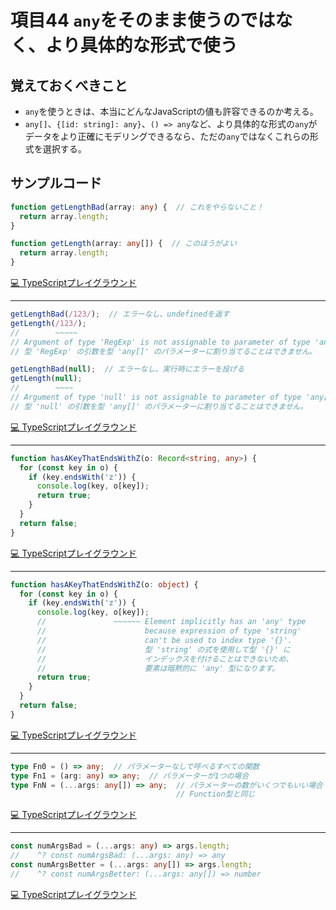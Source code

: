 # 項目44  `any`をそのまま使うのではなく、より具体的な形式で使う

## 覚えておくべきこと

* `any`を使うときは、本当にどんなJavaScriptの値も許容できるのか考える。
* `any[]`、`{[id: string]: any}`、`() => any`など、より具体的な形式の`any`がデータをより正確にモデリングできるなら、ただの`any`ではなくこれらの形式を選択する。

## サンプルコード

```ts
function getLengthBad(array: any) {  // これをやらないこと！
  return array.length;
}

function getLength(array: any[]) {  // このほうがよい
  return array.length;
}
```

[💻 TypeScriptプレイグラウンド](https://www.typescriptlang.org/ja/play/?ts=5.8.2#code/GYVwdgxgLglg9mABAcwKZQDKrMqALAIQEMATACiICdKiBPALkSLFoEpEBvRRAeh8UDKDIBiGQEkMgEIZAkQyArBkAiDAMAWDIEB-gFDdK6EJSRUatAHQAbbLjwBuZQF9ly0JFgIU6LDnwVqdRs1oBtALrsuXn4BQDsGQG8GQDEGQBkGQAiGGVVEdShNbXd9IxczSyA)

----

```ts
getLengthBad(/123/);  // エラーなし、undefinedを返す
getLength(/123/);
//        ~~~~~
// Argument of type 'RegExp' is not assignable to parameter of type 'any[]'.
// 型 'RegExp' の引数を型 'any[]' のパラメーターに割り当てることはできません。

getLengthBad(null);  // エラーなし、実行時にエラーを投げる
getLength(null);
//        ~~~~
// Argument of type 'null' is not assignable to parameter of type 'any[]'.
// 型 'null' の引数を型 'any[]' のパラメーターに割り当てることはできません。
```

[💻 TypeScriptプレイグラウンド](https://www.typescriptlang.org/ja/play/?ts=5.8.2#code/OYUwLgMiB2xgFgIQIYBMAUB6AjAJgMyYCUA3AARmaZmAVDIJcMgPwyBWDIOoMggAwCu0qIAZgJbQQqQEkMgFfjAmgwAoUJBhx4WPIVJSqFDRoB+OnWuoBBAE7AOAWxhgyAe15kwATwAOIMgHIASiGABRAB5ObmT8AM5k0NZWyCEh-MDQyABGADauYNZkTshGyBZgIEY2do4u7sjQDgDaALpuAHT6ZIDR6u5evgFBgHYMgKj6gA6mIi1u5VW1ZJ2Aiwx0gIcMDID9DAyA1gyATkqAUQyAyvqAZgyA0QyAygyAFgyA9gyA5gyAsgyAfgyA2gyAyQyAQAxSMuBQsAgoGNAcycmkFOr0zOyAfO1ADIRgCEzBZ-ESAVKNAEoMWwecmeinen1U6k02l0jWMpgs0CstnszlcbmRySCoXCkTI0Vi8SSqXsGSyOTyBSKhNKQwqNXqjUGpK6fQGZW5owm0zmi1Wm12h1Ol1uQA)

----

```ts
function hasAKeyThatEndsWithZ(o: Record<string, any>) {
  for (const key in o) {
    if (key.endsWith('z')) {
      console.log(key, o[key]);
      return true;
    }
  }
  return false;
}
```

[💻 TypeScriptプレイグラウンド](https://www.typescriptlang.org/ja/play/?ts=5.8.2#code/GYVwdgxgLglg9mABACwIYGcCCBpApgTwBU0oBRMAE3QHUYpkAtACjgC5EAlXCOAJwoA86KLxhgA5gBpEqMPgB8ASkQBvAFCJEwPoiY8wwxAGsCiMYjjL1mzTGC6T+AHS5KNOsiYByAF5fFVho2mvrocAA2uE7hcOJMjtJwANqOALqKANxBwby4UCC8SCIguFnBAL5BlZq5+YVaqOHopWrlQA)

----

```ts
function hasAKeyThatEndsWithZ(o: object) {
  for (const key in o) {
    if (key.endsWith('z')) {
      console.log(key, o[key]);
      //               ~~~~~~ Element implicitly has an 'any' type
      //                      because expression of type 'string'
      //                      can't be used to index type '{}'.
      //                      型 'string' の式を使用して型 '{}' に
      //                      インデックスを付けることはできないため、
      //                      要素は暗黙的に 'any' 型になります。
      return true;
    }
  }
  return false;
}
```

[💻 TypeScriptプレイグラウンド](https://www.typescriptlang.org/ja/play/?ts=5.8.2#code/GYVwdgxgLglg9mABACwIYGcCCBpApgTwBU0oBRMAE3QHUYpkAtACjgC5E4AjAK12gEpEAbwBQiRMDgAnREwgJ0URAGsCiGEjiDR48TGCzV+AHS5KNOsiYByAF7X+2sbvHyw6OABtcxz3ADmTEYANBwA2kYAuvwA3M4uAPQJLimpAH4ZmYik3gC2ZkowuQAOnjAQdJ74KBiIqEjW9fjWiFD4xbjxukmpvX2InHyoIOi4iLgAHsVSuOjo8JoGbR2I1opSGv7WXeI9-fuu9dZKg4gjuBStcOqUk63tY9ZCAL7WxjuIewf9gNHqq+ubFqAOwZAPD6gCSGQD+8oAKV0A6gyAMwY-k9XohANYMHy+316gBKGQDPDIBxhkAwwyAeoZAJ0MYMAG3KARQZANEMgGUGQAWDIB7BkA5gyAWQZAFYMgBEGQD6DIBAhkAgAzo5KYvqAQMjAAS+jMA6WaATbzACFuKNWTRaPxR7MAUQyAPwZAJoMgCAGD4zKAgKRIKBSEC4OIuZ7OG3iQ3GpDAVCeUZxZ5AA)

----

```ts
type Fn0 = () => any;  // パラメーターなしで呼べるすべての関数
type Fn1 = (arg: any) => any;  // パラメーターが1つの場合
type FnN = (...args: any[]) => any;  // パラメーターの数がいくつでもいい場合
                                     // Function型と同じ
```

[💻 TypeScriptプレイグラウンド](https://www.typescriptlang.org/ja/play/?ts=5.8.2#code/C4TwDgpgBAYgdgBigXigCgJQoHxQIZwgDcUUA9GVIIsMglwyCHDID8Mg-QwOBWDIOoMg5gyA+KoJ4Mg0QyBNBl6AzBkB2DICLUwA6mAKFCRYcAIwp0eAE4BzAFz5CWZLgLFSFavWYNAMgxLAJgxjALBqAIFTnho8AHKq0AOj8bNAGddYwBtAF0DI0ISckpaRhYxKStAEQZAeQZbTkAghlTU5xlSIuKS0rLy00oYAFc4AGNgAEsAezhAaPVACwZAGBVADQYgA)

----

```ts
const numArgsBad = (...args: any) => args.length;
//    ^? const numArgsBad: (...args: any) => any
const numArgsBetter = (...args: any[]) => args.length;
//    ^? const numArgsBetter: (...args: any[]) => number
```

[💻 TypeScriptプレイグラウンド](https://www.typescriptlang.org/ja/play/?ts=5.8.2#code/MYewdgzgLgBGCuBbAggJwOYQEIEMAmMAvDABQB0FOGEAXDDmAJ4CURAfPdWQDYCmY6KAAsA3ACgA9BJgyYAPQD8MUJFgIU1XHjrlK1Ogxbt6TMSuhwkaTFl5QovVEVIUyVTAaYBtALqtCHO4QPPyCopLSsorK4Bbq1th2Dqg6rkGejL7+HOoARo5AA)
